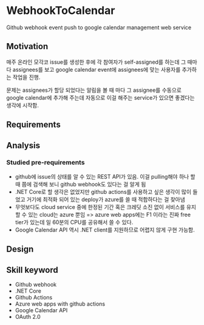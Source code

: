 # WebhookToCalendar

Github webhook event push to google calendar management web service

## Motivation

매주 온라인 모각코 issue를 생성한 후에 각 참여자가 self-assigned를 하는데 그 때마다 assignees를 보고 google calendar event에 assignees에 맞는 사용자를 추가하는 작업을 진행.

문제는 assignees가 할당 되었다는 알림을 볼 때 마다 그 assignee를 수동으로 google calendar에 추가해 주는데 자동으로 이걸 해주는 service가 있으면 좋겠다는 생각에 시작함.

## Requirements

## Analysis

### Studied pre-requirements

- github에 issue의 상태를 알 수 있는 REST API가 있음. 이걸 pulling해야 하나 할 때 쯤에 검색해 보니 github webhook도 있다는 걸 알게 됨
- .NET Core로 할 생각은 없었지만 github actions를 사용하고 싶은 생각이 많이 들었고 거기에 최적화 되어 있는 deploy가 azure를 쓸 때 적합하다는 걸 찾아냄
- 무엇보다도 cloud service 중에 한정된 기간 혹은 크레딧 소진 없이 서비스를 유지할 수 있는 cloud는 azure 뿐임 => azure web apps에는 F1 이라는 진짜 free tier가 있는데 일 60분의 CPU를 공유해서 쓸 수 있다.
- Google Calendar API 역시 .NET client를 지원하므로 어렵지 않게 구현 가능함.

## Design

## Skill keyword

- Github webhook
- .NET Core
- Github Actions
- Azure web apps with github actions
- Google Calendar API
- OAuth 2.0
